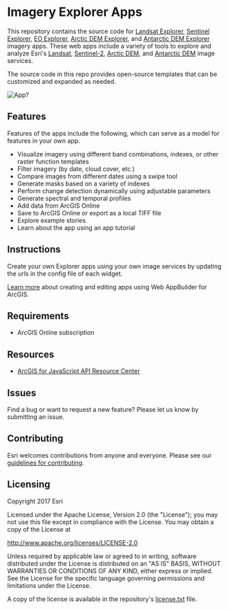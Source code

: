 # Imagery Explorer Apps

This repository contains the source code for [Landsat Explorer](https://livingatlas2.arcgis.com/landsatexplorer/), [Sentinel Explorer](https://livingatlas2.arcgis.com/sentinel2explorer/), [EO Explorer](https://livingatlas2.arcgis.com/eoexplorer/), [Arctic DEM Explorer](https://livingatlas2.arcgis.com/arcticdemexplorer/), and [Antarctic DEM Explorer](https://livingatlas2.arcgis.com/antarcticdemexplorer/) imagery apps. These web apps include a variety of tools to explore and analyze Esri's [Landsat](https://www.arcgis.com/home/item.html?id=d9b466d6a9e647ce8d1dd5fe12eb434b), [Sentinel-2](https://www.arcgis.com/home/item.html?id=fd61b9e0c69c4e14bebd50a9a968348c), [Arctic DEM](https://www.arcgis.com/home/item.html?id=db38a951a2b643478a942ab22cd78fc6), and [Antarctic DEM](https://www.arcgis.com/home/item.html?id=af22b667859b411993ac6094c1022ebc) image services. 

The source code in this repo provides open-source templates that can be customized and expanded as needed.

![App](https://github.com/ArcGIS/Imagery-Apps/blob/master/changeDetection1.jpg)?  

## Features

Features of the apps include the following, which can serve as a model for features in your own app.

* Visualize imagery using different band combinations, indexes, or other raster function templates
* Filter imagery (by date, cloud cover, etc.)
* Compare images from different dates using a swipe tool
* Generate masks based on a variety of indexes
* Perform change detection dynamically using adjustable parameters
* Generate spectral and temporal profiles
* Add data from ArcGIS Online
* Save to ArcGIS Online or export as a local TIFF file
* Explore example stories
* Learn about the app using an app tutorial 

## Instructions

Create your own Explorer apps using your own image services by updating the urls in the config file of each widget.

[Learn more](https://developers.arcgis.com/web-appbuilder/guide/home.htm) about creating and editing apps using Web AppBuilder for ArcGIS.

## Requirements

* ArcGIS Online subscription

## Resources

* [ArcGIS for JavaScript API Resource Center](http://help.arcgis.com/en/webapi/javascript/arcgis/index.html)

## Issues

Find a bug or want to request a new feature?  Please let us know by submitting an issue.

## Contributing

Esri welcomes contributions from anyone and everyone. Please see our [guidelines for contributing](https://github.com/esri/contributing).

## Licensing
Copyright 2017 Esri

Licensed under the Apache License, Version 2.0 (the "License");
you may not use this file except in compliance with the License.
You may obtain a copy of the License at

   http://www.apache.org/licenses/LICENSE-2.0

Unless required by applicable law or agreed to in writing, software
distributed under the License is distributed on an "AS IS" BASIS,
WITHOUT WARRANTIES OR CONDITIONS OF ANY KIND, either express or implied.
See the License for the specific language governing permissions and
limitations under the License.

A copy of the license is available in the repository's [license.txt](https://github.com/ArcGIS/Imagery-Apps/blob/master/LICENSE) file.